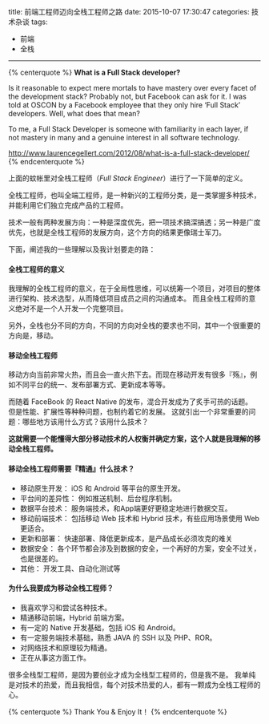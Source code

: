 title: 前端工程师迈向全栈工程师之路
date: 2015-10-07 17:30:47
categories: 技术杂谈
tags:
 - 前端
 - 全栈
---

{% centerquote %}
**What is a Full Stack developer?**

Is it reasonable to expect mere mortals to have mastery over every facet of the development stack? Probably not, but Facebook can ask for it. I was told at OSCON by a Facebook employee that they only hire ‘Full Stack’ developers.  Well, what does that mean?

To me, a Full Stack Developer is someone with familiarity in each layer, if not mastery in many and a genuine interest in all software technology.

<http://www.laurencegellert.com/2012/08/what-is-a-full-stack-developer/>
{% endcenterquote %}

上面的蚊帐里对全栈工程师（*Full Stack Engineer*）进行了一下简单的定义。

全栈工程师，也叫全端工程师，是一种新兴的工程师分类，是一类掌握多种技术，并能利用它们独立完成产品的工程师。

技术一般有两种发展方向：一种是深度优先，把一项技术搞深搞透；另一种是广度优先，也就是全栈工程师的发展方向，这个方向的结果更像瑞士军刀。

下面，阐述我的一些理解以及我计划要走的路：

#### 全栈工程师的意义

我理解的全栈工程师的意义，在于全局性思维，可以统筹一个项目，对项目的整体进行架构、技术选型，从而降低项目成员之间的沟通成本。
而且全栈工程师的意义绝对不是一个人开发一个完整项目。

另外，全栈也分不同的方向，不同的方向对全栈的要求也不同，其中一个很重要的方向是，移动。

#### 移动全栈工程师

移动方向当前非常火热，而且会一直火热下去。而现在移动开发有很多『殇』，例如不同平台的统一、发布部署方式、更新成本等等。

而随着 FaceBook 的 React Native 的发布，混合开发成为了炙手可热的话题。
但是性能、扩展性等种种问题，也制约着它的发展。
这就引出一个非常重要的问题：哪些地方该用什么方式？该用什么技术？

**这就需要一个能懂得大部分移动技术的人权衡并确定方案，这个人就是我理解的移动全栈工程师。**

#### 移动全栈工程师需要『精通』什么技术？

* 移动原生开发： iOS 和 Android 等平台的原生开发。
* 平台间的差异性： 例如推送机制、后台程序机制。
* 数据平台技术： 服务端技术，和App端更好更稳定地进行数据交互。
* 移动前端技术： 包括移动 Web 技术和 Hybrid 技术，有些应用场景使用 Web 更适合。
* 更新和部署： 快速部署、降低更新成本，是产品成长必须攻克的难关
* 数据安全： 各个环节都会涉及到数据的安全，一个再好的方案，安全不过关，也是很差的。
* 其他： 开发工具、自动化测试等

#### 为什么我要成为移动全栈工程师？

* 我喜欢学习和尝试各种技术。
* 精通移动前端，Hybrid 前端方案。
* 有一定的 Native 开发基础，包括 iOS 和 Android。
* 有一定服务端技术基础，熟悉 JAVA 的 SSH 以及 PHP、ROR。
* 对网络技术和原理较为精通。
* 正在从事这方面工作。

很多全栈型工程师，是因为要创业才成为全栈型工程师的，但是我不是。
我单纯是对技术的热爱，而且我相信，每个对技术热爱的人，都有一颗成为全栈工程师的心。


{% centerquote %}
Thank You & Enjoy It！
{% endcenterquote %}
